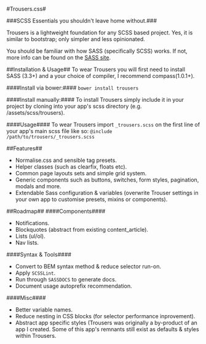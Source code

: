 #Trousers.css#

###SCSS Essentials you shouldn't leave home without.###

Trousers is a lightweight foundation for any SCSS based project. Yes, it is similar to bootstrap; only simpler and less opinionated.

You should be familiar with how SASS (specifically SCSS) works. If not, more info can be found on the [SASS site](http://sass-lang.com/).

##Installation & Usage##
To wear Trousers you will first need to install SASS (3.3+) and a your choice of compiler, I recommend compass(1.0.1+).

####Install via bower:####
`bower install trousers`

####Install manually:####
To install Trousers simply include it in your project by cloning into your app's scss directory (e.g. /assets/scss/trousers).

####Usage####
To wear Trousers import `_trousers.scss` on the first line of your app's main scss file like so:
`@include /path/to/trousers/_trousers.scss`

##Features##
- Normalise.css and sensible tag presets.
- Helper classes (such as clearfix, floats etc).
- Common page layouts sets and simple grid system.
- Generic components such as buttons, switches, form styles, pagination, modals and more.
- Extendable Sass configuration & variables (overwrite Trouser settings in your own app to customise presets, mixins or components).

##Roadmap##
####Components####
- Notifications.
- Blockquotes (abstract from existing content_article).
- Lists (ul/ol).
- Nav lists.

####Syntax & Tools####
- Convert to BEM syntax method & reduce selector run-on.
- Apply `SCSSLint`.
- Run through `SASSDOCS` to generate docs.
- Document usage autoprefix recommendation.

####Misc####
- Better variable names.
- Reduce nesting in CSS blocks (for selector performance inprovement).
- Abstract app specific styles (Trousers was originally a by-product of an app I created. Some of this app's remnants still exist as defaults & styles within Trousers.
